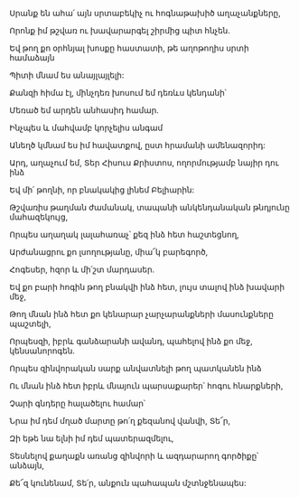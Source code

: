 Սրանք են ահա՛ այն սրտաբեկիչ ու հոգնաթախիծ աղաչանքները,

Որոնք իմ թշվառ ու խավարարգել շիրմից պիտ հնչեն.

Եվ թող քո օրհնյալ խոսքը հաստատի, թե աղոթողիս սրտի համաձայն

Պիտի մնամ ես անայլայլելի:

Քանզի հիմա էլ, մինչդեռ խոսում եմ դեռևս կենդանի՝

Մեռած եմ արդեն անհասիդ համար.

Ինչպես և մահվամբ կորչելիս անգամ

Անեղծ կմնամ ես իմ հավատքով, ըստ հրամանի ամենազորիդ:

Արդ, աղաչում եմ, Տեր Հիսուս Քրիստոս, ողորմությամբ նայիր դու ինձ

Եվ մի՛ թողնի, որ բնակակից լինեմ Բելիարին:

Թշվառիս թաղման ժամանակ, տապանի անկենդանական թնդյունը մահազեկույց,

Որպես աղաղակ լալահառաչ՝ քեզ ինձ հետ հաշտեցնող,

Արժանացրու քո լսողությանը, միա՜կ բարեգործ,

Հոգեսեր, հզոր և մի՛շտ մարդասեր.

Եվ քո բարի հոգին թող բնակվի ինձ հետ, լույս տալով ինձ խավարի մեջ,

Թող մնան ինձ հետ քո կենարար չարչարանքների մասունքները պաշտելի,

Որպեսզի, իբրև գանձարանի ավանդ, պահելով ինձ քո մեջ, կենսանորոգեն.

Որպես զինվորական սարք անվատնելի թող պատկանեն ինձ

Ու մնան ինձ հետ իբրև մնայուն պարսաքարեր՝ հոգու հնարքների,

Չարի գնդերը հալածելու համար՝

Նրա իմ դեմ մղած մարտը թո՛ղ քեզանով վանվի, Տե՜ր,

Զի եթե նա ելնի իմ դեմ պատերազմելու,

Տեսնելով քաղաքն առանց զինվորի և ազդարարող գործիքը՝ անձայն,

Քե՜զ կունենամ, Տե՛ր, անքուն պահապան մշտնջենապես: